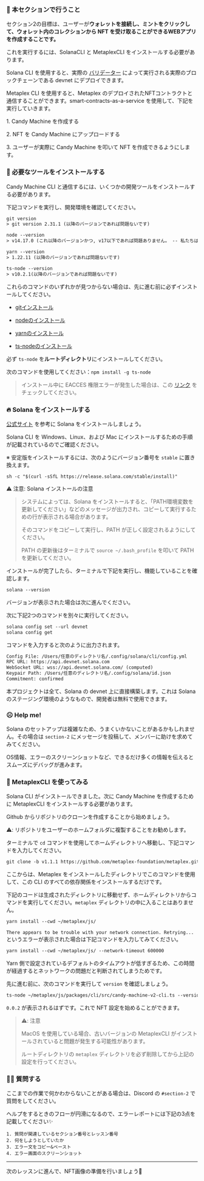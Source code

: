 ### 🦾 本セクションで行うこと

セクション2の目標は、ユーザーが**ウォレットを接続し、ミントをクリックして、ウォレット内のコレクションから NFT を受け取ることができるWEBアプリを作成することです。**

これを実行するには、SolanaCLI と MetaplexCLI をインストールする必要があります。

Solana CLI を使用すると、実際の [バリデーター](https://solana.com/validators) によって実行される実際のブロックチェーンである devnet にデプロイできます。

Metaplex CLI を使用すると、Metaplex のデプロイされたNFTコントラクトと通信することができます。smart-contracts-as-a-service を使用して、下記を実行していきます。

1\. Candy Machine を作成する

2\. NFT を Candy Machine にアップロードする

3\. ユーザーが実際に Candy Machine を叩いて NFT を作成できるようにします。
### 🤖 必要なツールをインストールする

Candy Machine CLI と通信するには、いくつかの開発ツールをインストールする必要があります。

下記コマンドを実行し、開発環境を確認してください。

```txt
git version
> git version 2.31.1 (以降のバージョンであれば問題ないです)

node --version
> v14.17.0 (これ以降のバージョンかつ, v17以下であれば問題ありません。 -- 私たちはnode v16がベストだと思います)

yarn --version
> 1.22.11 (以降のバージョンであれば問題ないです)

ts-node --version
> v10.2.1(以降のバージョンであれば問題ないです)
```

これらのコマンドのいずれかが見つからない場合は、先に進む前に必ずインストールしてください。

- [gitインストール](https://git-scm.com/book/en/v2/Getting-Started-Installing-Git)

- [nodeのインストール](https://nodejs.org/en/download/)

- [yarnのインストール](https://classic.yarnpkg.com/lang/en/docs/install)

- [ts-nodeのインストール](https://www.npmjs.com/package/ts-node#installation)

必ず `ts-node` を**ルートディレクトリ**にインストールしてください。

次のコマンドを使用してください：`npm install -g ts-node`

>インストール中に EACCES 権限エラーが発生した場合は、この [リンク](https://docs.npmjs.com/resolving-eacces-permissions-errors-when-installing-packages-globally) をチェックしてください。
### 🔥 Solana をインストールする

[公式サイト](https://docs.solana.com/cli/install-solana-cli-tools#use-solanas-install-tool) を参考に Solana をインストールしましょう。

Solana CLI を Windows、Linux、および Mac にインストールするための手順が記載されているのでご確認ください。

※ 安定版をインストールするには、次のようにバージョン番号を `stable` に置き換えます。

```
sh -c "$(curl -sSfL https://release.solana.com/stable/install)"
```

⚠️ 注意: Solana インストールの注意
> システムによっては、Solana をインストールすると、「PATH環境変数を更新してください」などのメッセージが出力され、コピーして実行するための行が表示される場合があります。
>
>そのコマンドをコピーして実行し、PATH が正しく設定されるようにしてください。
>
>PATH の更新後はターミナルで `source ~/.bash_profile` を叩いて PATH を更新してください。

インストールが完了したら、ターミナルで下記を実行し、機能していることを確認します。

```txt
solana --version
```
バージョンが表示された場合は次に進んでください。

次に下記2つのコマンドを別々に実行してください。

```txt
solana config set --url devnet
solana config get
```

コマンドを入力すると次のように出力されます。

```txt
Config File: /Users/任意のディレクトリ名/.config/solana/cli/config.yml
RPC URL: https://api.devnet.solana.com
WebSocket URL: wss://api.devnet.solana.com/ (computed)
Keypair Path: /Users/任意のディレクトリ名/.config/solana/id.json
Commitment: confirmed
```

本プロジェクトは全て、Solana の devnet 上に直接構築します。これは Solana のステージング環境のようなもので、開発者は無料で使用できます。
### ☹️ Help me!

Solana のセットアップは複雑なため、うまくいかないことがあるかもしれません。その場合は `section-2` にメッセージを投稿して、メンバーに助けを求めてみてください。

OS情報、エラーのスクリーンショットなど、できるだけ多くの情報を伝えるとスムーズにデバッグが進みます。
### 🤩 MetaplexCLI を使ってみる

Solana CLI がインストールできました。次に Candy Machine を作成するために MetaplexCLI をインストールする必要があります。

Github からリポジトリのクローンを作成することから始めましょう。

⚠️: リポジトリをユーザーのホームフォルダに複製することをお勧めします。

ターミナルで `cd` コマンドを使用してホームディレクトリへ移動し、下記コマンドを入力してください。

```txt
git clone -b v1.1.1 https://github.com/metaplex-foundation/metaplex.git ~/metaplex
```

ここからは、Metaplex をインストールしたディレクトリでこのコマンドを使用して、この CLI のすべての依存関係をインストールするだけです。

下記のコードは生成されたディレクトリに移動せず、ホームディレクトリからコマンドを実行してください。`metaplex` ディレクトリの中に入ることはありません。

```txt
yarn install --cwd ~/metaplex/js/
```

`There appears to be trouble with your network connection. Retrying...` というエラーが表示された場合は下記コマンドを入力してみてください。

```txt
yarn install --cwd ~/metaplex/js/ --network-timeout 600000
```

Yarn 側で設定されているデフォルトのタイムアウトが低すぎるため、この時間が経過するとネットワークの問題だと判断されてしまうためです。

先に進む前に、次のコマンドを実行して `version` を確認しましょう。

```txt
ts-node ~/metaplex/js/packages/cli/src/candy-machine-v2-cli.ts --version
```

`0.0.2` が表示されるはずです。これで NFT 設定を始めることができます。

>⚠️: 注意
>
> MacOS を使用している場合、古いバージョンの MetaplexCLI がインストールされていると問題が発生する可能性があります。
>
>ルートディレクトリの `metaplex` ディレクトリを必ず削除してから上記の設定を行ってください。
### 🙋‍♂️ 質問する

ここまでの作業で何かわからないことがある場合は、Discord の `#section-2` で質問をしてください。

ヘルプをするときのフローが円滑になるので、エラーレポートには下記の3点を記載してください✨
```
1. 質問が関連しているセクション番号とレッスン番号
2. 何をしようとしていたか
3. エラー文をコピー&ペースト
4. エラー画面のスクリーンショット
```

---
次のレッスンに進んで、NFT画像の準備を行いましょう🎉
